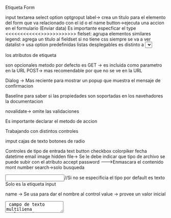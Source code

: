 Etiqueta Form

input
textarea
select
option
optgroput
label-> crea un titulo para el elemento del form que va relacionado con el id o el name
button->ejecuta una accion en el formulario (Enviar data) Es importante especficar el type
<<<<<<<<<<<<>>>>>>>>>>>>
fielset: agrupa elementos similares
legend: agrega un titulo al fieldset si no tiene css siempre se va a ver
datalist-> usa option predefinidas listas desplegables es distinto a <select>
output -> contenedor que muestra la salida del form

los atributos de etiqueta <form></form> son opcionales
metodo por defecto es GET -> es incluida como parametro en la URL
POST-> mas recomendable por que no se ve en la URL

Dialog -> Mas reciente para mostrar un popup que muestra el mensaje de confirmacion

Baseline para saber si las propiedades son soportadas en los navehadores la documentacion

novalidate-> omite las validaciones

Es importante declarar el metodo de accion

Trabajando con distintos controles

imput
cajas de texto
botones de radio

Controles de tipo de entrada
text
button
checkbox
colorpiker
fecha
datetime
email
image
hidden
file-> Se le debe indicar que tipo de archivo se puede subir con el atributo accept
password --->Enmascara el contenido
mont
number
search->solo busqueda

<input type="text" >//Si no se especificia el tipo por default es texto
Solo es la etiqueta input

name -> Se usa para dar el nombre al control
value -> provee un valor inicial

<textarea> campo de texto multiliena
<select> tiene <option> que se pueden agrupar en <optgroup> por ejemplo mamiferos es una buena practica ponerles un label

botones de radio y cajas de chequeo
el label debe tener el for anidado con el input que puede ser name o id

